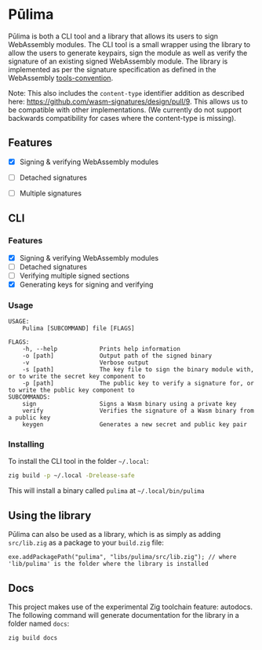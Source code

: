 # Pūlima

Pūlima is both a CLI tool and a library that allows its users to sign WebAssembly modules.
The CLI tool is a small wrapper using the library to allow the users to generate keypairs,
sign the module as well as verify the signature of an existing signed WebAssembly module.
The library is implemented as per the signature specification as defined in the WebAssembly
[tools-convention](https://github.com/WebAssembly/tool-conventions/blob/main/Signatures.md).

Note: This also includes the `content-type` identifier addition as described here:
https://github.com/wasm-signatures/design/pull/9. This allows us to be compatible with
other implementations. (We currently do not support backwards compatibility for cases where
the content-type is missing).

## Features
- [x] Signing & verifying WebAssembly modules
- [ ] Detached signatures
- [ ] Multiple signatures


## CLI

### Features
 - [x] Signing & verifying WebAssembly modules
 - [ ] Detached signatures
 - [ ] Verifying multiple signed sections
 - [x] Generating keys for signing and verifying

### Usage
```
USAGE:
    Pulima [SUBCOMMAND] file [FLAGS]

FLAGS:
    -h, --help            Prints help information
    -o [path]             Output path of the signed binary
    -v                    Verbose output
    -s [path]             The key file to sign the binary module with, or to write the secret key component to
    -p [path]             The public key to verify a signature for, or to write the public key component to
SUBCOMMANDS:
    sign                  Signs a Wasm binary using a private key
    verify                Verifies the signature of a Wasm binary from a public key
    keygen                Generates a new secret and public key pair
```

### Installing

To install the CLI tool in the folder `~/.local`:
```sh
zig build -p ~/.local -Drelease-safe
```
This will install a binary called `pulima` at `~/.local/bin/pulima`

## Using the library

Pūlima can also be used as a library, which is as simply as adding `src/lib.zig` as a package to your `build.zig` file:
```zig
exe.addPackagePath("pulima", "libs/pulima/src/lib.zig"); // where 'lib/pulima' is the folder where the library is installed
```

## Docs

This project makes use of the experimental Zig toolchain feature: autodocs. The following command will generate
documentation for the library in a folder named `docs`:
```sh
zig build docs
```
